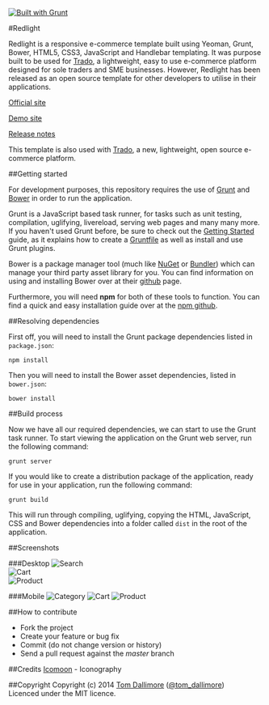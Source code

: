 [![Built with Grunt](https://cdn.gruntjs.com/builtwith.png)](http://gruntjs.com/)

#Redlight

Redlight is a responsive e-commerce template built using Yeoman, Grunt, Bower, HTML5, CSS3, JavaScript and Handlebar templating. It was purpose built to be used for [Trado](https://github.com/Jellyfishboy/trado), a lightweight, easy to use e-commerce platform designed for sole traders and SME businesses. However, Redlight has been released as an open source template for other developers to utilise in their applications.

[Official site](http://redlight.tomdallimore.com/)

[Demo site](http://redlightdemo.tomdallimore.com/)

[Release notes](http://release.tomdallimore.com/projects/redlight)

This template is also used with [Trado](http://www.trado.io), a new, lightweight, 
open source e-commerce platform.

##Getting started

For development purposes, this repository requires the use of [Grunt](http://gruntjs.com/) and [Bower](http://bower.io/) in order to run the application.

Grunt is a JavaScript based task runner, for tasks such as unit testing, compilation, uglifying, livereload, serving web pages and many many more. If you haven't used Grunt before, be sure to check out the [Getting Started](http://gruntjs.com/getting-started) guide, as it explains how to create a [Gruntfile](http://gruntjs.com/sample-gruntfile) as well as install and use Grunt plugins. 

Bower is a package manager tool (much like [NuGet](http://www.nuget.org/) or [Bundler](http://bundler.io/)) which can manage your third party asset library for you. You can find information on using and installing Bower over at their [github](https://github.com/bower/bower) page.

Furthermore, you will need **npm** for both of these tools to function. You can find a quick and easy installation guide over at the [npm github](https://github.com/npm/npm).

##Resolving dependencies

First off, you will need to install the Grunt package dependencies listed in `package.json`:

    npm install

Then you will need to install the Bower asset dependencies, listed in `bower.json`:

    bower install

##Build process

Now we have all our required dependencies, we can start to use the Grunt task runner. To start viewing the application on the Grunt web server, run the following command:

    grunt server

If you would like to create a distribution package of the application, ready for use in your application, run the following command:

    grunt build

This will run through compiling, uglifying, copying the HTML, JavaScript, CSS and Bower dependencies into a folder called `dist` in the root of the application.

##Screenshots

###Desktop
![Search](https://s3-eu-west-1.amazonaws.com/redlight-template/redlight-desktop-1.jpg "Search")  
![Cart](https://s3-eu-west-1.amazonaws.com/redlight-template/redlight-desktop-2.jpg "Cart")  
![Product](https://s3-eu-west-1.amazonaws.com/redlight-template/redlight-desktop-3.jpg "Product")  

###Mobile
![Category](https://s3-eu-west-1.amazonaws.com/redlight-template/redlight-mobile-1.jpg "Category")
![Cart](https://s3-eu-west-1.amazonaws.com/redlight-template/redlight-mobile-2.jpg "Cart")
![Product](https://s3-eu-west-1.amazonaws.com/redlight-template/redlight-mobile-3.jpg "Product")

##How to contribute

* Fork the project
* Create your feature or bug fix
* Commit (do not change version or history)
* Send a pull request against the *master* branch

##Credits
[Icomoon](http://icomoon.io/) - Iconography     

##Copyright
Copyright (c) 2014 [Tom Dallimore](http://www.tomdallimore.com) ([@tom_dallimore](http://twitter.com/tom_dallimore))  
Licenced under the MIT licence.



